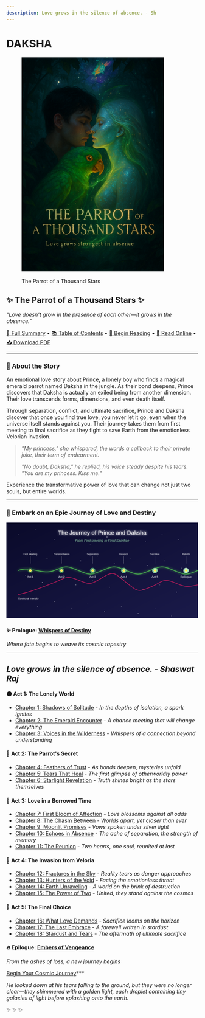 ```yaml
---
description: Love grows in the silence of absence. - Sh
---
```


# DAKSHA

<div data-full-width="true"><figure><img src="poster3.png" alt="" width="375"><figcaption><p>The Parrot of a Thousand Stars</p></figcaption></figure></div>

## ✨ The Parrot of a Thousand Stars ✨

_"Love doesn't grow in the presence of each other—it grows in the absence."_

[📖 Full Summary](summary.md) • [📚 Table of Contents](table_of_contents.md) • [🌟 Begin Reading](prologue_whispers_of_destiny.md) • [📱 Read Online](https://iamsh.gitbook.io/daksha) • [📥 Download PDF](https://iamsh.gitbook.io/daksha/~gitbook/pdf?limit=100)

***

### 💫 About the Story

An emotional love story about Prince, a lonely boy who finds a magical emerald parrot named Daksha in the jungle. As their bond deepens, Prince discovers that Daksha is actually an exiled being from another dimension. Their love transcends forms, dimensions, and even death itself.

Through separation, conflict, and ultimate sacrifice, Prince and Daksha discover that once you find true love, you never let it go, even when the universe itself stands against you. Their journey takes them from first meeting to final sacrifice as they fight to save Earth from the emotionless Velorian invasion.

> _"My princess," she whispered, the words a callback to their private joke, their term of endearment._
>
> _"No doubt, Daksha," he replied, his voice steady despite his tears. "You are my princess. Kiss me."_

Experience the transformative power of love that can change not just two souls, but entire worlds.

***

### 📖 Embark on an Epic Journey of Love and Destiny

<div align="center"><img src="journey_map.svg" alt="Journey Map" width="600"></div>

#### ✨ Prologue: [Whispers of Destiny](prologue_whispers_of_destiny.md)

_Where fate begins to weave its cosmic tapestry_

***

## _**Love grows in the silence of absence. - Shaswat Raj**_

#### 🌑 Act 1: The Lonely World

* [Chapter 1: Shadows of Solitude](act1_chapter1_shadows_of_solitude.md) - _In the depths of isolation, a spark ignites_
* [Chapter 2: The Emerald Encounter](act1_chapter2_the_emerald_encounter.md) - _A chance meeting that will change everything_
* [Chapter 3: Voices in the Wilderness](act1_chapter3_voices_in_the_wilderness.md) - _Whispers of a connection beyond understanding_

#### 🦜 Act 2: The Parrot's Secret

* [Chapter 4: Feathers of Trust](act2_chapter4_feathers_of_trust.md) - _As bonds deepen, mysteries unfold_
* [Chapter 5: Tears That Heal](act2_chapter5_tears_that_heal.md) - _The first glimpse of otherworldly power_
* [Chapter 6: Starlight Revelation](act2_chapter6_starlight_revelation.md) - _Truth shines bright as the stars themselves_

#### 💖 Act 3: Love in a Borrowed Time

* [Chapter 7: First Bloom of Affection](act3_chapter7_first_bloom_of_affection.md) - _Love blossoms against all odds_
* [Chapter 8: The Chasm Between](act3_chapter8_the_chasm_between.md) - _Worlds apart, yet closer than ever_
* [Chapter 9: Moonlit Promises](act3_chapter9_moonlit_promises.md) - _Vows spoken under silver light_
* [Chapter 10: Echoes in Absence](act3_chapter10_echoes_in_absence.md) - _The ache of separation, the strength of memory_
* [Chapter 11: The Reunion](act3_chapter11_the_reunion.md) - _Two hearts, one soul, reunited at last_

#### 🌌 Act 4: The Invasion from Veloria

* [Chapter 12: Fractures in the Sky](act4_chapter12_fractures_in_the_sky.md) - _Reality tears as danger approaches_
* [Chapter 13: Hunters of the Void](act4_chapter13_hunters_of_the_void.md) - _Facing the emotionless threat_
* [Chapter 14: Earth Unraveling](act4_chapter14_earth_unraveling.md) - _A world on the brink of destruction_
* [Chapter 15: The Power of Two](act4_chapter15_the_power_of_two.md) - _United, they stand against the cosmos_

#### 💫 Act 5: The Final Choice

* [Chapter 16: What Love Demands](act5_chapter16_what_love_demands.md) - _Sacrifice looms on the horizon_
* [Chapter 17: The Last Embrace](act5_chapter17_the_last_embrace.md) - _A farewell written in stardust_
* [Chapter 18: Stardust and Tears](act5_chapter18_stardust_and_tears.md) - _The aftermath of ultimate sacrifice_

#### 🔥 Epilogue: [Embers of Vengeance](epilogue_embers_of_vengeance.md)

_From the ashes of loss, a new journey begins_

[Begin Your Cosmic Journey](prologue_whispers_of_destiny.md)\*\*\*

_He looked down at his tears falling to the ground, but they were no longer clear—they shimmered with a golden light, each droplet containing tiny galaxies of light before splashing onto the earth._

✨ ✨ ✨
